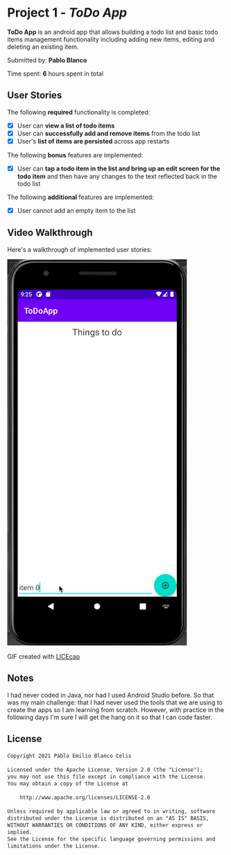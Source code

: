 # Project 1 - *ToDo App*

**ToDo App** is an android app that allows building a todo list and basic todo items management functionality including adding new items, editing and deleting an existing item.

Submitted by: **Pablo Blanco**

Time spent: **6** hours spent in total

## User Stories

The following **required** functionality is completed:

* [X] User can **view a list of todo items**
* [X] User can **successfully add and remove items** from the todo list
* [X] User's **list of items are persisted** across app restarts

The following **bonus** features are implemented:

* [X] User can **tap a todo item in the list and bring up an edit screen for the todo item** and then have any changes to the text reflected back in the todo list

The following **additional** features are implemented:

* [X] User cannot add an empty item to the list

## Video Walkthrough

Here's a walkthrough of implemented user stories:

<img src='https://github.com/pablo-blancoc/ToDoApp/blob/main/walkthrough.gif' title='Video Walkthrough' width='' alt='Video Walkthrough' />

GIF created with [LICEcap](https://www.cockos.com/licecap/)

## Notes

I had never coded in Java, nor had I used Android Studio before. So that was my main challenge: that I had never used the tools that we are using to create the apps so I am learning from scratch. However, with practice in the following days I'm sure I will get the hang on it so that I can code faster. 

## License

    Copyright 2021 Pablo Emilio Blanco Celis

    Licensed under the Apache License, Version 2.0 (the "License");
    you may not use this file except in compliance with the License.
    You may obtain a copy of the License at

        http://www.apache.org/licenses/LICENSE-2.0

    Unless required by applicable law or agreed to in writing, software
    distributed under the License is distributed on an "AS IS" BASIS,
    WITHOUT WARRANTIES OR CONDITIONS OF ANY KIND, either express or implied.
    See the License for the specific language governing permissions and
    limitations under the License.
